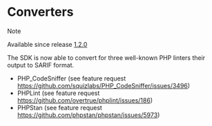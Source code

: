 # Converters

> [!NOTE]
> Available since release [1.2.0](https://github.com/llaville/sarif-php-sdk/releases/tag/1.2.0)

The SDK is now able to convert for three well-known PHP linters their output to SARIF format.

- PHP_CodeSniffer (see feature request <https://github.com/squizlabs/PHP_CodeSniffer/issues/3496>)
- PHPLint (see feature request <https://github.com/overtrue/phplint/issues/186>)
- PHPStan (see feature request <https://github.com/phpstan/phpstan/issues/5973>)
